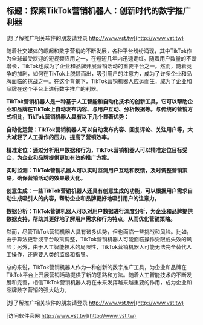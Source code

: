 ## **标题：探索TikTok营销机器人：创新时代的数字推广利器**

[想了解推广相关软件的朋友请登录 http://www.vst.tw](http://www.vst.tw)

随着社交媒体的崛起和数字营销的不断发展，各种平台纷纷涌现，其中TikTok作为全球最受欢迎的短视频应用之一，在短短几年内迅速走红。随着用户数量的不断增长，TikTok也成为了企业和品牌开展营销活动的重要平台之一。然而，随着竞争的加剧，如何在TikTok上脱颖而出，吸引用户的注意力，成为了许多企业和品牌面临的挑战之一。在这个背景下，TikTok营销机器人应运而生，成为了企业和品牌在这个平台上进行数字推广的利器。

**TikTok营销机器人是一种基于人工智能和自动化技术的创新工具，它可以帮助企业和品牌在TikTok上自动发布内容、与用户互动、分析数据等。与传统的营销方式相比，TikTok营销机器人具有以下几个显著优势：**

**自动化运营：TikTok营销机器人可以自动发布内容、回复评论、关注用户等，大大减轻了人工操作的压力，提高了营销效率。**

**精准定位：通过分析用户数据和行为，TikTok营销机器人可以精准定位目标受众，为企业和品牌提供更加有效的推广方案。**

**实时监测：TikTok营销机器人可以实时监测用户互动和反馈，及时调整营销策略，确保营销活动的效果最大化。**

**创意生成：一些TikTok营销机器人还具有创意生成的功能，可以根据用户需求自动生成吸引人的内容，帮助企业和品牌更好地吸引用户的注意力。**

**数据分析：TikTok营销机器人可以对用户数据进行深度分析，为企业和品牌提供数据支持，帮助其更好地了解用户需求和行为特点，从而优化营销策略。**

然而，尽管TikTok营销机器人具有诸多优势，但也面临一些挑战和风险。比如，由于算法更新或平台政策调整，TikTok营销机器人可能面临操作受限或失效的风险；另外，由于人工智能技术的局限性，TikTok营销机器人可能无法完全替代人工操作，还需要人类的监督和指导。

总的来说，TikTok营销机器人作为一种创新的数字推广工具，为企业和品牌在TikTok平台上开展营销活动提供了新的思路和方法。随着人工智能技术的不断发展和完善，相信TikTok营销机器人将在未来发挥越来越重要的作用，成为企业和品牌数字营销的强大助力。

[想了解推广相关软件的朋友请登录 http://www.vst.tw](http://www.vst.tw)


[访问软件官网 http://www.vst.tw](http://www.vst.tw)
